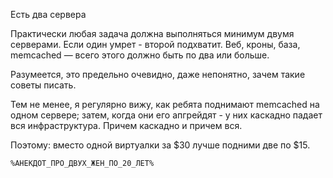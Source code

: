 Есть два сервера

Практически любая задача должна выполняться минимум двумя серверами. Если один умрет - второй подхватит. Веб, кроны, база, memcached — всего этого должно быть по два или больше.

Разумеется, это предельно очевидно, даже непонятно, зачем такие советы писать.

Тем не менее, я регулярно вижу, как ребята поднимают memcached на одном сервере; затем, когда они его апгрейдят - у них каскадно падает вся инфраструктура. Причем каскадно и причем вся.

Поэтому: вместо одной виртуалки за $30 лучше подними две по $15.

`%АНЕКДОТ_ПРО_ДВУХ_ЖЕН_ПО_20_ЛЕТ%`
